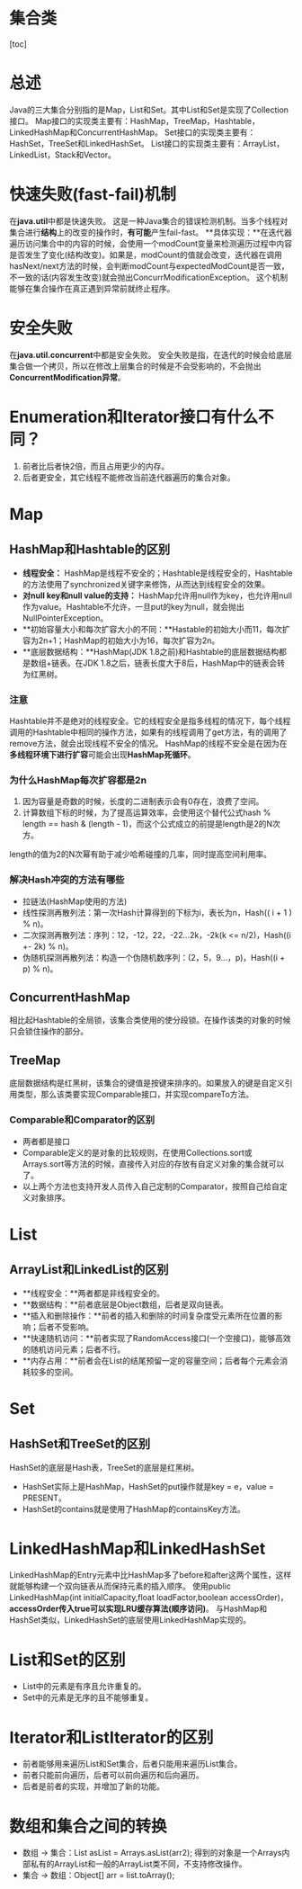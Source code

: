 # 集合类

[toc]

# 总述
Java的三大集合分别指的是Map，List和Set。其中List和Set是实现了Collection接口。
Map接口的实现类主要有：HashMap，TreeMap，Hashtable，LinkedHashMap和ConcurrentHashMap。
Set接口的实现类主要有：HashSet，TreeSet和LinkedHashSet。
List接口的实现类主要有：ArrayList，LinkedList，Stack和Vector。

# 快速失败(fast-fail)机制
在**java.util**中都是快速失败。
这是一种Java集合的错误检测机制。当多个线程对集合进行**结构**上的改变的操作时，**有可能**产生fail-fast。
**具体实现：**在迭代器遍历访问集合中的内容的时候，会使用一个modCount变量来检测遍历过程中内容是否发生了变化(结构改变)。如果是，modCount的值就会改变，迭代器在调用hasNext/next方法的时候，会判断modCount与expectedModCount是否一致，不一致的话(内容发生改变)就会抛出ConcurrModificationException。
这个机制能够在集合操作在真正遇到异常前就终止程序。

# 安全失败
在**java.util.concurrent**中都是安全失败。
安全失败是指，在迭代的时候会给底层集合做一个拷贝，所以在修改上层集合的时候是不会受影响的，不会抛出**ConcurrentModification异常**。

# Enumeration和Iterator接口有什么不同？
1. 前者比后者快2倍，而且占用更少的内存。
2. 后者更安全，其它线程不能修改当前迭代器遍历的集合对象。

# Map
## HashMap和Hashtable的区别
- **线程安全：** HashMap是线程不安全的；Hashtable是线程安全的，Hashtable的方法使用了synchronized关键字来修饰，从而达到线程安全的效果。
- **对null key和null value的支持：** HashMap允许用null作为key，也允许用null作为value。Hashtable不允许，一旦put的key为null，就会抛出NullPointerException。
- **初始容量大小和每次扩容大小的不同：**Hastable的初始大小而11，每次扩容为2n+1；HashMap的初始大小为16，每次扩容为2n。
- **底层数据结构：**HashMap(JDK 1.8之前)和Hashtable的底层数据结构都是数组+链表。在JDK 1.8之后，链表长度大于8后，HashMap中的链表会转为红黑树。

### 注意
Hashtable并不是绝对的线程安全。它的线程安全是指多线程的情况下，每个线程调用的Hashtable中相同的操作方法，如果有的线程调用了get方法，有的调用了remove方法，就会出现线程不安全的情况。
HashMap的线程不安全是在因为在**多线程环境下进行扩容**可能会出现**HashMap死循环**。

### 为什么HashMap每次扩容都是2n
1. 因为容量是奇数的时候，长度的二进制表示会有0存在，浪费了空间。
2. 计算数组下标的时候，为了提高运算效率，会使用这个替代公式hash % length == hash & (length - 1)，而这个公式成立的前提是length是2的N次方。

length的值为2的N次幂有助于减少哈希碰撞的几率，同时提高空间利用率。

### 解决Hash冲突的方法有哪些
- 拉链法(HashMap使用的方法)
- 线性探测再散列法：第一次Hash计算得到的下标为i，表长为n，Hash(( i + 1 ) % n)。
- 二次探测再散列法：序列：12，-12，22，-22...2k，-2k(k <= n/2)，Hash((i +- 2k) % n)。
- 伪随机探测再散列法：构造一个伪随机数序列：(2，5，9...，p)，Hash((i + p) % n)。

## ConcurrentHashMap
相比起Hashtable的全局锁，该集合类使用的使分段锁。在操作该类的对象的时候只会锁住操作的部分。

## TreeMap
底层数据结构是红黑树，该集合的键值是按键来排序的。如果放入的键是自定义引用类型，那么该类要实现Comparable接口，并实现compareTo方法。

### Comparable和Comparator的区别
- 两者都是接口
- Comparable定义的是对象的比较规则，在使用Collections.sort或Arrays.sort等方法的时候，直接传入对应的存放有自定义对象的集合就可以了。
- 以上两个方法也支持开发人员传入自己定制的Comparator，按照自己给自定义对象排序。

# List
## ArrayList和LinkedList的区别
- **线程安全：**两者都是非线程安全的。
- **数据结构：**前者底层是Object数组，后者是双向链表。
- **插入和删除操作：**前者的插入和删除的时间复杂度受元素所在位置的影响；后者不受影响。
- **快速随机访问：**前者实现了RandomAccess接口(一个空接口)，能够高效的随机访问元素；后者不行。
- **内存占用：**前者会在List的结尾预留一定的容量空间；后者每个元素会消耗较多的空间。

# Set
## HashSet和TreeSet的区别
HashSet的底层是Hash表，TreeSet的底层是红黑树。
- HashSet实际上是HashMap，HashSet的put操作就是key = e，value = PRESENT。
- HashSet的contains就是使用了HashMap的containsKey方法。

# LinkedHashMap和LinkedHashSet
LinkedHashMap的Entry元素中比HashMap多了before和after这两个属性，这样就能够构建一个双向链表从而保持元素的插入顺序。
使用public LinkedHashMap(int initialCapacity,float loadFactor,boolean accessOrder)，**accessOrder传入true可以实现LRU缓存算法(顺序访问)**。
与HashMap和HashSet类似，LinkedHashSet的底层使用LinkedHashMap实现的。

# List和Set的区别
- List中的元素是有序且允许重复的。
- Set中的元素是无序的且不能够重复。

# Iterator和ListIterator的区别
- 前者能够用来遍历List和Set集合，后者只能用来遍历List集合。
- 前者只能前向遍历，后者可以前向遍历和后向遍历。
- 后者是前者的实现，并增加了新的功能。

# 数组和集合之间的转换
- 数组 -> 集合：List<String> asList = Arrays.asList(arr2); 得到的对象是一个Arrays内部私有的ArrayList和一般的ArrayList类不同，不支持修改操作。
- 集合 -> 数组：Object[] arr = list.toArray();

